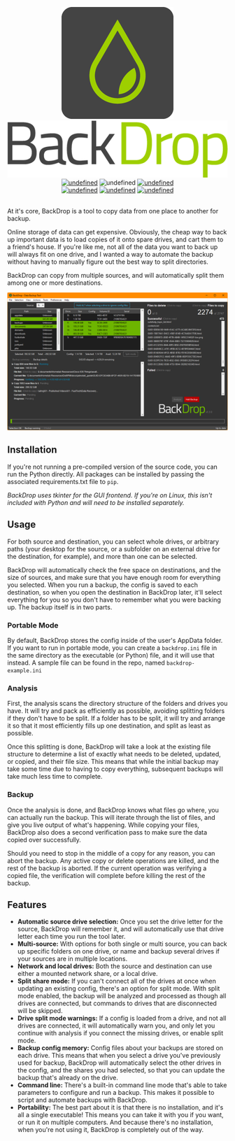 <p align="center">
  <img alt="Logo icon" src="https://github.com/TechGeek01/BackDrop/raw/master/docs/img/logo.png">
  <br />
  <img alt="Logo text" src="https://github.com/TechGeek01/BackDrop/raw/master/docs/img/logo_text.png">
  <br />
  <a href="https://github.com/TechGeek01/BackDrop/releases/latest"><img alt="undefined" src="https://img.shields.io/github/v/release/TechGeek01/BackDrop"></a>
  <img alt="undefined" src="https://img.shields.io/github/downloads/TechGeek01/BackDrop/total" />
  <a href="https://github.com/TechGeek01/BackDrop/blob/master/LICENSE"><img alt="undefined" src="https://img.shields.io/github/license/TechGeek01/BackDrop"></a>
  <br />
  <a href="https://github.com/TechGeek01/BackDrop/releases/latest" target="_blank"><img alt="undefined" src="https://badgen.net/badge/Download/Windows/?color=blue&icon=windows&label"></a> <a href="https://github.com/TechGeek01/BackDrop/releases/latest" target="_blank"><img alt="undefined" src="https://img.shields.io/badge/%e2%80%8b-Debian-A81D33?logo=debian"></a> <a href="https://github.com/TechGeek01/BackDrop/releases/latest" target="_blank"><img alt="undefined" src="https://badgen.net/badge/Download/Mac%20OSX/?color=purple&icon=apple&label"></a>
  <br /><br />
</p>

At it's core, BackDrop is a tool to copy data from one place to another for backup.

Online storage of data can get expensive. Obviously, the cheap way to back up important data is to load copies of it onto spare drives, and cart them to a friend's house. If you're like me, not all of the data you want to back up will always fit on one drive, and I wanted a way to automate the backup without having to manually figure out the best way to split directories.

BackDrop can copy from multiple sources, and will automatically split them among one or more destinations.

![BackDrop UI](https://raw.githubusercontent.com/TechGeek01/BackDrop/master/docs/img/showcase.png)

## Installation
If you're not running a pre-compiled version of the source code, you can run the Python directly. All packages can be installed by passing the associated requirements.txt file to `pip`.

*BackDrop uses tkinter for the GUI frontend. If you're on Linux, this isn't included with Python and will need to be installed separately.*

## Usage
For both source and destination, you can select whole drives, or arbitrary paths (your desktop for the source, or a subfolder on an external drive for the destination, for example), and more than one can be selected.

BackDrop will automatically check the free space on destinations, and the size of sources, and make sure that you have enough room for everything you selected. When you run a backup, the config is saved to each destination, so when you open the destination in BackDrop later, it'll select everything for you so you don't have to remember what you were backing up. The backup itself is in two parts.

### Portable Mode
By default, BackDrop stores the config inside of the user's AppData folder. If you want to run in portable mode, you can create a `backdrop.ini` file in the same directory as the executable (or Python) file, and it will use that instead. A sample file can be found in the repo, named `backdrop-example.ini`

### Analysis
First, the analysis scans the directory structure of the folders and drives you have. It will try and pack as efficiently as possible, avoiding splitting folders if they don't have to be split. If a folder has to be split, it will try and arrange it so that it most efficiently fills up one destination, and split as least as possible.

Once this splitting is done, BackDrop will take a look at the existing file structure to determine a list of exactly what needs to be deleted, updated, or copied, and their file size. This means that while the initial backup may take some time due to having to copy everything, subsequent backups will take much less time to complete.

### Backup
Once the analysis is done, and BackDrop knows what files go where, you can actually run the backup. This will iterate through the list of files, and give you live output of what's happening. While copying your files, BackDrop also does a second verification pass to make sure the data copied over successfully.

Should you need to stop in the middle of a copy for any reason, you can abort the backup. Any active copy or delete operations are killed, and the rest of the backup is aborted. If the current operation was verifying a copied file, the verification will complete before killing the rest of the backup.

## Features
* **Automatic source drive selection:** Once you set the drive letter for the source, BackDrop will remember it, and will automatically use that drive letter each time you run the tool later.
* **Multi-source:** With options for both single or multi source, you can back up specific folders on one drive, or name and backup several drives if your sources are in multiple locations.
* **Network and local drives:** Both the source and destination can use either a mounted network share, or a local drive.
* **Split share mode:** If you can't connect all of the drives at once when updating an existing config, there's an option for split mode. With split mode enabled, the backup will be analyzed and processed as though all drives are connected, but commands to drives that are disconnected will be skipped.
* **Drive split mode warnings:** If a config is loaded from a drive, and not all drives are connected, it will automatically warn you, and only let you continue with analysis if you connect the missing drives, or enable split mode.
* **Backup config memory:** Config files about your backups are stored on each drive. This means that when you select a drive you've previously used for backup, BackDrop will automatically select the other drives in the config, and the shares you had selected, so that you can update the backup that's already on the drive.
* **Command line:** There's a built-in command line mode that's able to take parameters to configure and run a backup. This makes it possible to script and automate backups with BackDrop.
* **Portability:** The best part about it is that there is no installation, and it's all a single executable! This means you can take it with you if you want, or run it on multiple computers. And because there's no installation, when you're not using it, BackDrop is completely out of the way.